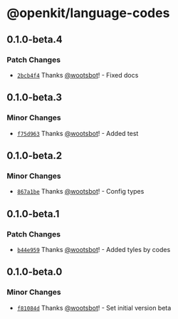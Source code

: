 # @openkit/language-codes

## 0.1.0-beta.4

### Patch Changes

- [`2bcb4f4`](https://github.com/openkitdotrun/tools/commit/2bcb4f4973426ff4e897a356a8622e3f11a5609b) Thanks [@wootsbot](https://github.com/wootsbot)! - Fixed docs

## 0.1.0-beta.3

### Minor Changes

- [`f75d963`](https://github.com/openkitdotrun/tools/commit/f75d963a9b8f170397b2299120c096d1b41abf5b) Thanks [@wootsbot](https://github.com/wootsbot)! - Added test

## 0.1.0-beta.2

### Minor Changes

- [`867a1be`](https://github.com/openkitdotrun/tools/commit/867a1be718f5f012ed3363da2ac0e879ea2f3c86) Thanks [@wootsbot](https://github.com/wootsbot)! - Config types

## 0.1.0-beta.1

### Patch Changes

- [`b44e959`](https://github.com/openkitdotrun/tools/commit/b44e959b03c3cefdca38511ec5eaa74ec47e67b5) Thanks [@wootsbot](https://github.com/wootsbot)! - Added tyles by codes

## 0.1.0-beta.0

### Minor Changes

- [`f81084d`](https://github.com/openkitdotrun/tools/commit/f81084dea3723f365f853c83525afca52403c09f) Thanks [@wootsbot](https://github.com/wootsbot)! - Set initial version beta
